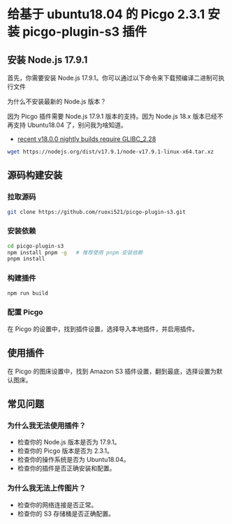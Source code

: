 # 给基于 ubuntu18.04 的 Picgo 2.3.1 安装 picgo-plugin-s3 插件

## 安装 Node.js 17.9.1

首先，你需要安装 Node.js 17.9.1。你可以通过以下命令来下载预编译二进制可执行文件

为什么不安装最新的 Node.js 版本？

因为 Picgo 插件需要 Node.js 17.9.1 版本的支持。因为 Node.js 18.x 版本已经不再支持 Ubuntu18.04 了，别问我为啥知道。
- [recent v18.0.0 nightly builds require GLIBC_2.28](https://github.com/nodejs/node/issues/42351)

```bash
wget https://nodejs.org/dist/v17.9.1/node-v17.9.1-linux-x64.tar.xz
```

## 源码构建安装
### 拉取源码

```bash
git clone https://github.com/ruoxi521/picgo-plugin-s3.git
```

### 安装依赖

```bash
cd picgo-plugin-s3
npm install pnpm -g   # 推荐使用 pnpm 安装依赖
pnpm install
```

### 构建插件

```bash
npm run build
```

### 配置 Picgo

在 Picgo 的设置中，找到插件设置，选择导入本地插件，并启用插件。

## 使用插件

在 Picgo 的图床设置中，找到 Amazon S3 插件设置，翻到最底，选择设置为默认图床。

## 常见问题

### 为什么我无法使用插件？

- 检查你的 Node.js 版本是否为 17.9.1。
- 检查你的 Picgo 版本是否为 2.3.1。
- 检查你的操作系统是否为 Ubuntu18.04。
- 检查你的插件是否正确安装和配置。

### 为什么我无法上传图片？

- 检查你的网络连接是否正常。
- 检查你的 S3 存储桶是否正确配置。
